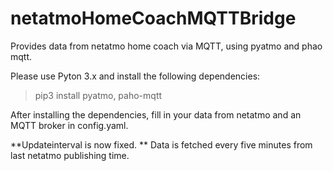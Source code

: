# netatmoHomeCoachMQTTBridge
Provides data from netatmo home coach via MQTT, using pyatmo and phao mqtt.

Please use Pyton 3.x and install the following dependencies:

> pip3 install pyatmo, paho-mqtt
> 

After installing the dependencies, fill in your data from netatmo and an MQTT broker in config.yaml. 

**Updateinterval is now fixed. **
Data is fetched every five minutes from last netatmo publishing time.
